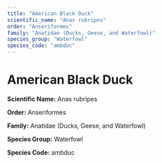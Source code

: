 ```yaml
---
title: "American Black Duck"
scientific_name: "Anas rubripes"
order: "Anseriformes"
family: "Anatidae (Ducks, Geese, and Waterfowl)"
species_group: "Waterfowl"
species_code: "ambduc"
---
```


# American Black Duck

**Scientific Name:** Anas rubripes

**Order:** Anseriformes

**Family:** Anatidae (Ducks, Geese, and Waterfowl)

**Species Group:** Waterfowl

**Species Code:** ambduc
